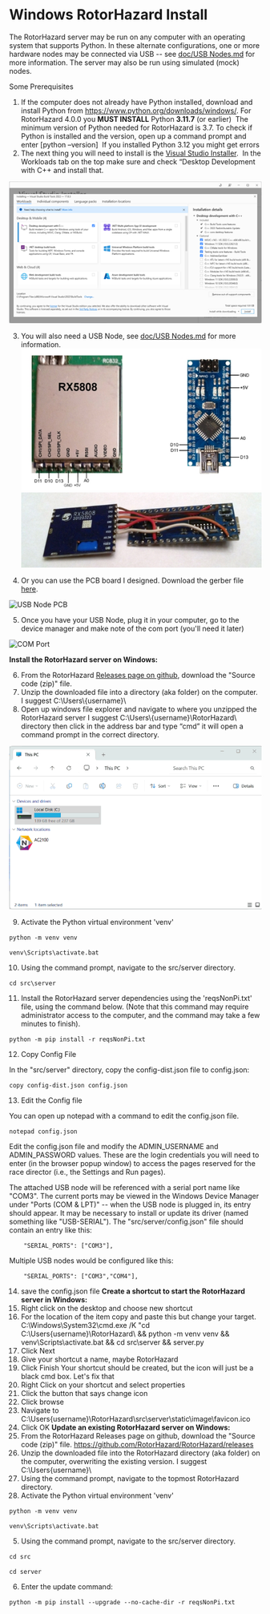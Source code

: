# **Windows RotorHazard Install**&#x20;

The RotorHazard server may be run on any computer with an operating system that supports Python. In these alternate configurations, one or more hardware nodes may be connected via USB -- see [doc/USB Nodes.md](https://github.com/RotorHazard/RotorHazard/blob/v4.0.0/doc/USB%20Nodes.md) for more information. The server may also be run using simulated (mock) nodes.

Some Prerequisites

1. If the computer does not already have Python installed, download and install Python from <https://www.python.org/downloads/windows/>. For RotorHazard 4.0.0 you **MUST INSTALL** Python **3.11.7** (or earlier)  The minimum version of Python needed for RotorHazard is 3.7. To check if Python is installed and the version, open up a command prompt and enter \[python –version]  If you installed Python 3.12 you might get errors
2. The next thing you will need to install is the [Visual Studio Installer](https://aka.ms/vs/17/release/vs_BuildTools.exe).  In the Workloads tab on the top make sure and check “Desktop Development with C++ and install that.
   
![Visual Studio Install](img/C++.png)

3. You will also need a USB Node, see [doc/USB Nodes.md](https://github.com/RotorHazard/RotorHazard/blob/v4.0.0/doc/USB%20Nodes.md) for more information.
![USB Node](img/USB_node_wiring.jpg)  ![USB Node](img/USB_node_built1.jpg) 

4. Or you can use the PCB board I designed.  Download the gerber file [here](files/Gerber_PCB_Final_2023-12-11.zip "download").

![USB Node PCB](img/pcb%20board.gif)

5.  Once you have your USB Node, plug it in your computer, go to the device manager and make note of the com port (you'll need it later)

![COM Port](img/com.gif)

**Install the RotorHazard server on Windows:**

6. From the RotorHazard [Releases page on github](https://github.com/RotorHazard/RotorHazard/releases), download the "Source code (zip)" file.
7. Unzip the downloaded file into a directory (aka folder) on the computer.  I suggest C:\Users\\{username}\\
8. Open up windows file explorer and navigate to where you unzipped the RotorHazard server I suggest C:\Users\\{username}\RotorHazard\ directory then click in the address bar and type “cmd” it will open a command prompt in the correct directory.

![CMD](img/CMD.gif)

9. Activate the Python virtual environment 'venv'
```
python -m venv venv
```
```
venv\Scripts\activate.bat
```
10.  Using the command prompt, navigate to the src/server directory.
```
cd src\server
```
11.  Install the RotorHazard server dependencies using the 'reqsNonPi.txt' file, using the command below. (Note that this command may require administrator access to the computer, and the command may take a few minutes to finish).

```
python -m pip install -r reqsNonPi.txt
```

12. Copy Config File

In the "src/server" directory, copy the config-dist.json file to config.json:

```
copy config-dist.json config.json
```

13.  Edit the Config file

You can open up notepad with a command to edit the config.json file.

```
notepad config.json
```

Edit the config.json file and modify the ADMIN\_USERNAME and ADMIN\_PASSWORD values. These are the login credentials you will need to enter (in the browser popup window) to access the pages reserved for the race director (i.e., the Settings and Run pages).

The attached USB node will be referenced with a serial port name like "COM3". The current ports may be viewed in the Windows Device Manager under "Ports (COM & LPT)" -- when the USB node is plugged in, its entry should appear. It may be necessary to install or update its driver (named something like "USB-SERIAL"). The "src/server/config.json" file should contain an entry like this:

```
	"SERIAL_PORTS": ["COM3"],
```
Multiple USB nodes would be configured like this:

```
	"SERIAL_PORTS": ["COM3","COM4"],
```
14.  save the config.json file
**Create a shortcut to start the RotorHazard server in Windows:**
1.  Right click on the desktop and choose new shortcut
2.  For the location of the item copy and paste this but change your target.  C:\Windows\System32\cmd.exe /K "cd C:\Users\{username}\RotorHazard\ && python -m venv venv && venv\Scripts\activate.bat && cd src\server && server.py
3.  Click Next
4.  Give your shortcut a name, maybe RotorHazard
5.  Click Finish
Your shortcut should be created, but the icon will just be a black cmd box.  Let's fix that
6.  Right Click on your shortcut and select properties
7.  Click the button that says change icon
8.  Click browse
9.  Navigate to C:\Users\{username}\RotorHazard\src\server\static\image\favicon.ico
10.  Click OK
**Update an existing RotorHazard server on Windows:**
1.  From the RotorHazard Releases page on github, download the "Source code (zip)" file.  https://github.com/RotorHazard/RotorHazard/releases
2.  Unzip the downloaded file into the RotorHazard directory (aka folder) on the computer, overwriting the existing version.  I suggest C:\Users\{username}\
3.  Using the command prompt, navigate to the topmost RotorHazard directory.
4.  Activate the Python virtual environment 'venv'
```
python -m venv venv
```
```
venv\Scripts\activate.bat
```
5.  Using the command prompt, navigate to the src/server directory.
```
cd src
```
```
cd server
```
6.  Enter the update command:
```
python -m pip install --upgrade --no-cache-dir -r reqsNonPi.txt
```
